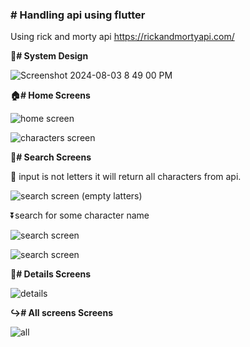 ### # Handling api using flutter 
Using rick and morty api 
https://rickandmortyapi.com/

**🎨# System Design**

![Screenshot 2024-08-03 8 49 00 PM](https://github.com/user-attachments/assets/a766ac11-c72e-4da5-a7bf-8bed34a4dffd)


**🏠# Home Screens**

![home screen](https://github.com/user-attachments/assets/44d40403-ed83-4b08-9d55-f1298141637f)

![characters screen](https://github.com/user-attachments/assets/de664895-4cd1-4f2d-8e0e-919051870b44)

**🔽# Search Screens**

🔽 input is not letters it will return all characters from api.

![search screen (empty latters)](https://github.com/user-attachments/assets/ccd9406a-6048-459a-a4cf-c86cc51d73eb)

⏬search for some character name

![search screen ](https://github.com/user-attachments/assets/5c7ebe43-1d88-4393-a013-2b182d248249)

![search screen](https://github.com/user-attachments/assets/156376b7-e2af-4467-902a-a8871b46a1c8)

**🔽# Details Screens**

![details](https://github.com/user-attachments/assets/b9380502-53d3-492e-9ff1-f28cfa18595e)



**↪️# All screens Screens**

![all](https://github.com/user-attachments/assets/e8fcafa3-c00c-4361-9223-b02e2568dc0d)














